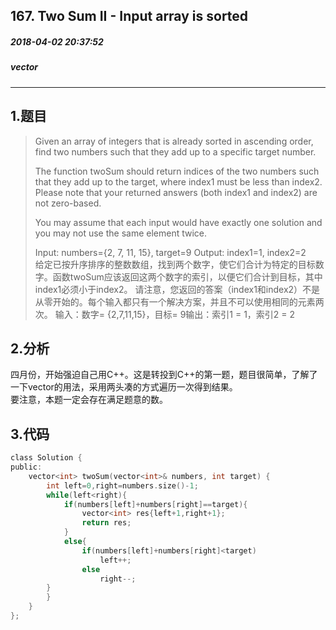 ## 167. Two Sum II - Input array is sorted
##### 2018-04-02 20:37:52
##### vector
***
## 1.题目
>Given an array of integers that is already sorted in ascending order, find two numbers such that they add up to a specific target number.
>
>The function twoSum should return indices of the two numbers such that they add up to the target, where index1 must be less than index2. Please note that your returned answers (both index1 and index2) are not zero-based.
>
>You may assume that each input would have exactly one solution and you may not use the same element twice.
>
>Input: numbers={2, 7, 11, 15}, target=9
Output: index1=1, index2=2   
>给定已按升序排序的整数数组，找到两个数字，使它们合计为特定的目标数字。函数twoSum应该返回这两个数字的索引，以便它们合计到目标，其中index1必须小于index2。  请注意，您返回的答案（index1和index2）不是从零开始的。每个输入都只有一个解决方案，并且不可以使用相同的元素两次。  输入：数字= {2,7,11,15}，目标= 9输出：索引1 = 1，索引2 = 2

## 2.分析
四月份，开始强迫自己用C++。这是转投到C++的第一题，题目很简单，了解了一下vector的用法，采用两头凑的方式遍历一次得到结果。  
要注意，本题一定会存在满足题意的数。
## 3.代码
```c
class Solution {
public:
    vector<int> twoSum(vector<int>& numbers, int target) {
        int left=0,right=numbers.size()-1;
        while(left<right){
            if(numbers[left]+numbers[right]==target){
                vector<int> res{left+1,right+1};
                return res;
            }
            else{
                if(numbers[left]+numbers[right]<target)
                    left++;
                else
                    right--;
        }
        }
    }
};
```
